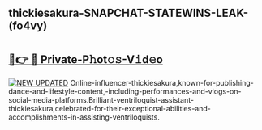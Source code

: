 ## thickiesakura-SNAPCHAT-STATEWINS-LEAK-(fo4vy)


# <h2><a href="https://mediaupload.pro?-20M">🔗👉 🔴 Private-P𝚑ot𝚘𝚜-V𝚒d𝚎o</a></h2>

[![NEW UPDATED](https://i.imgur.com/0qMVB7G.gif)](https://mediaupload.pro?-20M)
Online-influencer-thickiesakura,known-for-publishing-dance-and-lifestyle-content,-including-performances-and-vlogs-on-social-media-platforms.Brilliant-ventriloquist-assistant-thickiesakura,celebrated-for-their-exceptional-abilities-and-accomplishments-in-assisting-ventriloquists.  
